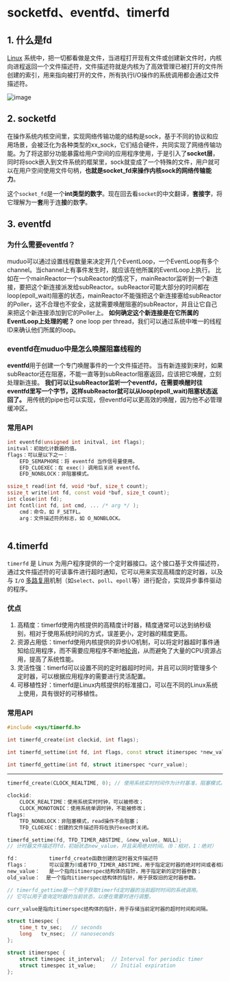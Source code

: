 # socketfd、eventfd、timerfd



## 1. 什么是fd

[Linux](https://so.csdn.net/so/search?q=Linux&spm=1001.2101.3001.7020) 系统中，把一切都看做是文件，当进程打开现有文件或创建新文件时，内核向进程返回一个文件描述符，文件描述符就是内核为了高效管理已被打开的文件所创建的索引，用来指向被打开的文件，所有执行I/O操作的系统调用都会通过文件描述符。

![image](D:/c++八股文/fd.png)

## 2. socketfd

在操作系统内核空间里，实现网络传输功能的结构是sock，基于不同的协议和应用场景，会被泛化为各种类型的xx_sock，它们结合硬件，共同实现了网络传输功能。为了将这部分功能暴露给用户空间的应用程序使用，于是引入了**socket层**，同时将sock嵌入到文件系统的框架里，sock就变成了一个特殊的文件，用户就可以在用户空间使用文件句柄，**也就是socket_fd来操作内核sock的网络传输能力**。

这个`socket_fd`是一个**int类型的数字**。现在回去看`socket`的中文翻译，**套接字**，将它理解为一**套**用于连**接**的数**字**。

## 3. eventfd

### **为什么需要eventfd？**

muduo可以通过设置线程数量来决定开几个EventLoop，一个EventLoop有多个channel。当channel上有事件发生时，就应该在他所属的EventLoop上执行。
比如在一个mainReactor一个subReactor的情况下，mainReactor监听到一个新连接，要把这个新连接派发给subReactor。subReactor可能大部分的时间都在loop(epoll_wait)阻塞的状态，mainReactor不能强把这个新连接塞给subReactor的Poller，这不合理也不安全，这就需要唤醒阻塞的subReactor，并且让它自己来把这个新连接添加到它的Poller上。
**如何确定这个新连接是在它所属的EventLoop上处理的呢？**
one loop per thread，我们可以通过系统中唯一的线程ID来确认他们所属的loop。

### eventfd在muduo中是怎么唤醒阻塞线程的

**eventfd**用于创建一个专门唤醒事件的一个文件描述符。
当有新连接到来时，如果subReactor还在阻塞，不能一直等到subReactor阻塞返回，应该把它唤醒，立刻处理新连接。
**我们可以让subReactor监听一个eventfd，在需要唤醒时往eventfd里写一个字节，这样subReactor就可以从loop(epoll_wait)阻塞状态返回了。**
用传统的pipe也可以实现，但eventfd可以更高效的唤醒，因为他不必管理缓冲区。

### 常用API

~~~cpp
int eventfd(unsigned int initval, int flags);
initval：初始化计数器的值。
flags：可以是以下之一：
	EFD_SEMAPHORE：将 eventfd 当作信号量使用。
	EFD_CLOEXEC：在 exec() 调用后关闭 eventfd。
	EFD_NONBLOCK：非阻塞模式。
~~~

~~~cpp
ssize_t read(int fd, void *buf, size_t count);
ssize_t write(int fd, const void *buf, size_t count);
int close(int fd);
int fcntl(int fd, int cmd, ... /* arg */ );
	cmd：命令，如 F_SETFL。
	arg：文件描述符的标志，如 O_NONBLOCK。
    
~~~



## 4.timerfd

`timerfd` 是 Linux 为用户程序提供的一个定时器接口。这个接口基于文件描述符，通过文件描述符的可读事件进行超时通知，它可以用来实现高精度的定时器，以及与 `I/O` [多路复用](https://so.csdn.net/so/search?q=多路复用&spm=1001.2101.3001.7020)机制（如`select`、`poll`、`epoll`等）进行配合，实现异步事件驱动的程序。

### 优点

1. 高精度：timerfd使用内核提供的高精度计时器，精度通常可以达到纳秒级别，相对于使用系统时间的方式，误差更小，定时器的精度更高。
2. 资源占用低：timerfd使用内核提供的异步I/O机制，可以将定时器超时事件通知给应用程序，而不需要应用程序不断地[轮询](https://so.csdn.net/so/search?q=轮询&spm=1001.2101.3001.7020)，从而避免了大量的CPU资源占用，提高了系统性能。
3. 灵活性强：timerfd可以设置不同的定时器超时时间，并且可以同时管理多个定时器，可以根据应用程序的需要进行灵活配置。
4. 可移植性好：timerfd是Linux内核提供的标准接口，可以在不同的Linux系统上使用，具有很好的可移植性。

### 常用API

~~~cpp
#include <sys/timerfd.h>

int timerfd_create(int clockid, int flags);

int timerfd_settime(int fd, int flags, const struct itimerspec *new_value, struct itimerspec *old_value);

int timerfd_gettime(int fd, struct itimerspec *curr_value);

~~~

***

~~~cpp
timerfd_create(CLOCK_REALTIME, 0); // 使用系统实时时间作为计时基准，阻塞模式。

clockid:
	CLOCK_REALTIME：使用系统实时时钟，可以被修改；
	CLOCK_MONOTONIC：使用系统单调时钟，不能被修改；
flags:
	TFD_NONBLOCK：非阻塞模式，read操作不会阻塞；
	TFD_CLOEXEC：创建的文件描述符将在执行exec时关闭。

~~~

~~~cpp
timerfd_settime(fd, TFD_TIMER_ABSTIME, &new_value, NULL); 
// 计时器文件描述符fd，初始状态new_value，并且采用绝对时间。（0：相对，1：绝对）

fd：   		 timerfd_create函数创建的定时器文件描述符
flags：		 可以设置为0或者TFD_TIMER_ABSTIME，用于指定定时器的绝对时间或者相对时间
new_value：	 是一个指向itimerspec结构体的指针，用于指定新的定时器参数；
old_value：  是一个指向itimerspec结构体的指针，用于获取旧的定时器参数。

~~~

~~~cpp
// timerfd_gettime是一个用于获取timerfd定时器的当前超时时间的系统调用。
// 它可以用于查询定时器的当前状态，以便在需要时进行调整。

curr_value是指向itimerspec结构体的指针，用于存储当前定时器的超时时间和间隔。

~~~

~~~cpp
struct timespec {
    time_t tv_sec;   // seconds
    long   tv_nsec;  // nanoseconds
};

struct itimerspec {
    struct timespec it_interval;  // Interval for periodic timer
    struct timespec it_value;     // Initial expiration
};

~~~

